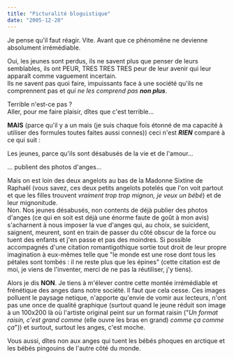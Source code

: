 ```yaml
---
title: "Picturalité bloguistique"
date: "2005-12-20"
---
```


Je pense qu'il faut réagir. Vite. Avant que ce phénomêne ne devienne absolument irrémédiable.

Oui, les jeunes sont perdus, ils ne savent plus que penser de leurs semblables, ils ont PEUR, TRES TRES TRES peur de leur avenir qui leur apparaît comme vaguement incertain.  
Ils ne savent pas quoi faire, impuissants face à une société qu'ils ne comprennent pas et _qui ne les comprend pas **non plus**_.

Terrible n'est-ce pas ?  
Aller, pour me faire plaisir, dîtes que c'est terrible...

**MAIS** (parce qu'il y a un mais (je suis chaque fois étonné de ma capacité à utiliser des formules toutes faites aussi connes)) ceci n'est **_RIEN_** comparé à ce qui suit :

Les jeunes, parce qu'ils sont désabusés de la vie et de l'amour...

... publient des photos d'anges...

Mais on est loin des deux angelots au bas de la Madonne Sixtine de Raphaël (vous savez, ces deux petits angelots potelés que l'on voit partout et que les filles trouvent _vraiment trop trop mignon, je veux un bébé_) et de leur mignonitude.  
Non. Nos jeunes désabusés, non contents de déjà publier des photos d'anges (ce qui en soit est déjà une énorme faute de goût à mon avis) s'acharnent à nous imposer la vue d'anges qui, au choix, se suicident, saignent, meurent, sont en train de passer du côté obscur de la force ou tuent des enfants et j'en passe et pas des moindres. Si possible accompagnés d'une citation romantigothique sortie tout droit de leur propre imagination à eux-mêmes telle que "le monde est une rose dont tous les pétales sont tombés : il ne reste plus que les épines" (cette citation est de moi, je viens de l'inventer, merci de ne pas la réutiliser, j'y tiens).

Alors je dis **NON**. Je tiens à m'élever contre cette montée irrémédiable et frénétique des anges dans notre société. Il faut que cela cesse. Ces images polluent le paysage netique, n'apporte qu'envie de vomir aux lecteurs, n'ont pas une once de qualité graphique (surtout quand le jeune réduit son image à un 100x200 là où l'artiste original peint sur un format raisin ("_Un format raisin, c'est grand comme_ (elle ouvre les bras en grand) _comme ça comme ça_")) et surtout, surtout les anges, c'est moche.

Vous aussi, dîtes non aux anges qui tuent les bébés phoques en arctique et les bébés pingouins de l'autre côté du monde.
